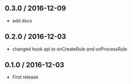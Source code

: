 ## 0.3.0 / 2016-12-09

- add docs

## 0.2.0 / 2016-12-03

- changed hook api to onCreateRule and onProcessRule

## 0.1.0 / 2016-12-03

- First release
